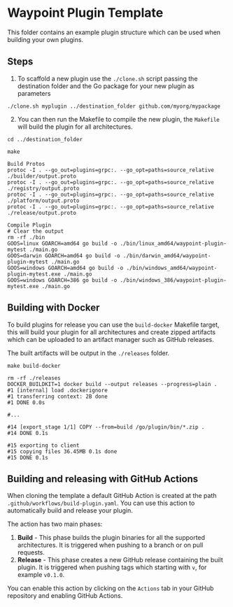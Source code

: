 # Waypoint Plugin Template

This folder contains an example plugin structure which can be used when building your own plugins.

## Steps

1. To scaffold a new plugin use the `./clone.sh` script passing the destination folder and the Go package
for your new plugin as parameters

```shell
./clone.sh myplugin ../destination_folder github.com/myorg/mypackage
```

2. You can then run the Makefile to compile the new plugin, the `Makefile` will build the plugin for all architectures.

```shell
cd ../destination_folder

make
```

```shell
Build Protos
protoc -I . --go_out=plugins=grpc:. --go_opt=paths=source_relative ./builder/output.proto
protoc -I . --go_out=plugins=grpc:. --go_opt=paths=source_relative ./registry/output.proto
protoc -I . --go_out=plugins=grpc:. --go_opt=paths=source_relative ./platform/output.proto
protoc -I . --go_out=plugins=grpc:. --go_opt=paths=source_relative ./release/output.proto

Compile Plugin
# Clear the output
rm -rf ./bin
GOOS=linux GOARCH=amd64 go build -o ./bin/linux_amd64/waypoint-plugin-mytest ./main.go 
GOOS=darwin GOARCH=amd64 go build -o ./bin/darwin_amd64/waypoint-plugin-mytest ./main.go 
GOOS=windows GOARCH=amd64 go build -o ./bin/windows_amd64/waypoint-plugin-mytest.exe ./main.go 
GOOS=windows GOARCH=386 go build -o ./bin/windows_386/waypoint-plugin-mytest.exe ./main.go 
```

## Building with Docker

To build plugins for release you can use the `build-docker` Makefile target, this will 
build your plugin for all architectures and create zipped artifacts which can be uploaded
to an artifact manager such as GitHub releases.

The built artifacts will be output in the `./releases` folder.

```shell
make build-docker

rm -rf ./releases
DOCKER_BUILDKIT=1 docker build --output releases --progress=plain .
#1 [internal] load .dockerignore
#1 transferring context: 2B done
#1 DONE 0.0s

#...

#14 [export_stage 1/1] COPY --from=build /go/plugin/bin/*.zip .
#14 DONE 0.1s

#15 exporting to client
#15 copying files 36.45MB 0.1s done
#15 DONE 0.1s
```

## Building and releasing with GitHub Actions

When cloning the template a default GitHub Action is created at the path `.github/workflows/build-plugin.yaml`. You can use this action to automatically build and release your plugin.

The action has two main phases:
1. **Build** - This phase builds the plugin binaries for all the supported architectures. It is triggered when pushing
   to a branch or on pull requests.
1. **Release** - This phase creates a new GitHub release containing the built plugin. It is triggered when pushing tags
   which starting with `v`, for example `v0.1.0`.

You can enable this action by clicking on the `Actions` tab in your GitHub repository and enabling GitHub Actions.
